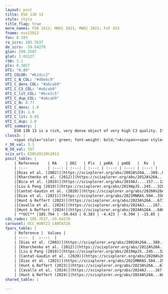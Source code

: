 ```yaml
---
layout: post
title: ESO 130 13
style: style
title_flag: true
more_names: FSR 1612; MWSC 2021; MWSC 2022; FoF 423
fname: eso13013
fov: 0.103
ra_icrs: 185.7637
de_icrs: -59.64278
glon: 299.3507
glat: 3.03127
r50: 3.1
plx: 0.3827
UTI: "0.89"
UTI_COLOR: "#b1dcc2"
UTI_C_N_COL: "#d0ebc9"
UTI_C_dens_COL: "#a6cab9"
UTI_C_C3_COL: "#a6cab9"
UTI_C_lit_COL: "#bce1c5"
UTI_C_dup_COL: "#a6cab9"
UTI_C_N: 0.77
UTI_C_dens: 1.0
UTI_C_C3: 1.0
UTI_C_lit: 0.85
UTI_C_dup: 1.0
UTI_summary: |
    ESO 130 13 is a rich, very dense object of very high C3 quality. It is well-studied in the literature.
class3: |
    <span style="color: green; font-weight: bold;">A</span><span style="color: green; font-weight: bold;">A</span>
r_50_val: 3.1
N_50_val: 157
scix_url: ESO%20130%2013
posit_table: |
    | Reference    | RA    | DEC   | Plx  | pmRA  | pmDE   |  Rv  |
    | :---         | :---: | :---: | :---: | :---: | :---: | :---: |
    |[Dias et al. (2002)](https://scixplorer.org/abs/2002A%26A...389..871D) | 185.825 | -59.66 | -- | -3.62 | -0.9 | -- |
    |[Kharchenko et al. (2012)](https://scixplorer.org/abs/2012A%26A...543A.156K) | 185.768 | -59.665 | -- | -7.53 | -4.45 | -- |
    |[Bica et al. (2019)](https://scixplorer.org/abs/2019AJ....157...12B) | 185.825 | -59.658 | -- | -- | -- | -- |
    |[Liu & Pang (2019)](https://scixplorer.org/abs/2019ApJS..245...32L) | 185.792 | -59.645 | 0.398 | -4.432 | -0.419 | -- |
    |[Cantat-Gaudin et al. (2020)](https://scixplorer.org/abs/2020A%26A...640A...1C) | 185.782 | -59.644 | 0.386 | -4.422 | -0.417 | -- |
    |[Dias et al. (2021)](https://scixplorer.org/abs/2021MNRAS.504..356D) | 185.802 | -59.651 | 0.395 | -4.421 | -0.397 | -6.423 |
    |[Hunt & Reffert (2023)](https://scixplorer.org/abs/2023A%26A...673A.114H) | 185.779 | -59.657 | 0.392 | -4.426 | -0.39 | -28.722 |
    |[Cavallo et al. (2024)](https://scixplorer.org/abs/2024AJ....167...12C) | 185.785 | -59.643 | 0.393 | -- | -- | -- |
    |[Hunt & Reffert (2024)](https://scixplorer.org/abs/2024A%26A...686A..42H) | 185.779 | -59.657 | 0.392 | -4.426 | -0.39 | -28.722 |
    | **UCC** |185.764 | -59.643 | 0.383 | -4.423 | -0.394 | -15.85 | 
cds_radec: 185.7637,-59.64278
carousel: UCC_HUNT23_CANTAT20
fpars_table: |
    | Reference |  Values |
    | :---  |  :---:  |
    | [Dias et al. (2002)](https://scixplorer.org/abs/2002A%26A...389..871D) | `E(B-V)=0.63, Dist=4319.0, Age=9.1` |
    | [Kharchenko et al. (2012)](https://scixplorer.org/abs/2012A%26A...543A.156K) | `e_bv=0.333, distance=1509, log_age=8.445` |
    | [Liu & Pang (2019)](https://scixplorer.org/abs/2019ApJS..245...32L) | `Age=0.034, Z=0.25` |
    | [Cantat-Gaudin et al. (2020)](https://scixplorer.org/abs/2020A%26A...640A...1C) | `AVNN=1.38, DMNN=11.92, AgeNN=7.53` |
    | [Dias et al. (2021)](https://scixplorer.org/abs/2021MNRAS.504..356D) | `Av=1.601, Dist=2144, logage=7.717, [Fe/H]=0.024` |
    | [Hunt & Reffert (2023)](https://scixplorer.org/abs/2023A%26A...673A.114H) | `AV50=1.411, diffAV50=1.121, MOD50=11.834, logAge50=7.949` |
    | [Cavallo et al. (2024)](https://scixplorer.org/abs/2024AJ....167...12C) | `AV50=1.67, dMod50=11.68, logAge50=7.75, [Fe/H]50=-0.07` |
    | [Hunt & Reffert (2024)](https://scixplorer.org/abs/2024A%26A...686A..42H) | `MassJ=860.196` |
shared_table: |
    
---
```

